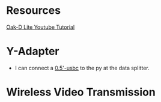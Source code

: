 # Resources
[Oak-D Lite Youtube Tutorial](https://www.youtube.com/watch?v=7BkHcJu57Cg)

# Y-Adapter
* I can connect a [0.5'-usbc](https://www.amazon.com/CableCreation-Braided-Compatible-MacBook-Resistance/dp/B01CZVEUIE?th=1) to the py at the data splitter.
# Wireless Video Transmission

